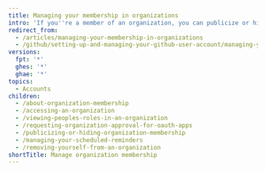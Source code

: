 ```yaml
---
title: Managing your membership in organizations
intro: 'If you''re a member of an organization, you can publicize or hide your membership, view other people''s roles, and remove yourself from the organization.'
redirect_from:
  - /articles/managing-your-membership-in-organizations
  - /github/setting-up-and-managing-your-github-user-account/managing-your-membership-in-organizations
versions:
  fpt: '*'
  ghes: '*'
  ghae: '*'
topics:
  - Accounts
children:
  - /about-organization-membership
  - /accessing-an-organization
  - /viewing-peoples-roles-in-an-organization
  - /requesting-organization-approval-for-oauth-apps
  - /publicizing-or-hiding-organization-membership
  - /managing-your-scheduled-reminders
  - /removing-yourself-from-an-organization
shortTitle: Manage organization membership
---
```


